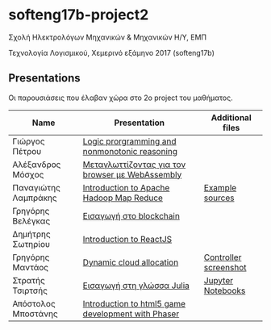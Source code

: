 # softeng17b-project2

Σχολή Ηλεκτρολόγων Μηχανικών & Μηχανικών Η/Υ, ΕΜΠ

Τεχνολογία Λογισμικού, Χεμερινό εξάμηνο 2017 (softeng17b)

## Presentations
Οι παρουσιάσεις που έλαβαν χώρα στο 2ο project του μαθήματος.

|Name|Presentation|Additional files|
|----|-----|------|
|Γιώργος Πέτρου | [Logic prorgramming and nonmonotonic reasoning](files/prolog-presentation.pptx) |
|Αλέξανδρος Μόσχος | [Μεταγλωττίζοντας για τον browser με WebAssembly](files/wasm.pdf)|
|Παναγιώτης Λαμπράκης | [Introduction to Apache Hadoop Map Reduce](files/hadoop.pptx) | [Example sources](files/hadoop-map-reduce.zip) |
|Γρηγόρης Βελέγκας | [Εισαγωγή στο blockchain](files/intro-to-blockchain.pdf) |
|Δημήτρης Σωτηρίου | [Introduction to ReactJS](files/Introduction-to-ReactJS-20180227.pdf) |
|Γρηγόρης Μαντάος | [Dynamic cloud allocation](files/dynamic-cloud.pdf) | [Controller screenshot](files/cloud-controller.png) |
|Στρατής Τσιρτσής | [Εισαγωγή στη γλώσσα Julia](files/intro-to-julia/julia.md) | [Jupyter Notebooks](files/intro-to-julia/)
|Απόστολος Μποστάνης| [Introduction to html5 game development with Phaser](files/phaser-js-presentation.pptx) | 
